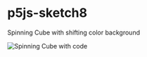 # p5js-sketch8
Spinning Cube with shifting color background 

![Spinning Cube with code](p5js-sketch8/sketch8gif)
